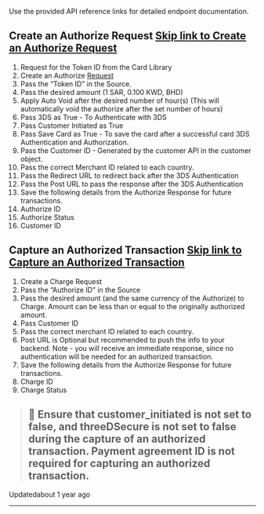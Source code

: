 Use the provided API reference links for detailed endpoint documentation.

## Create an Authorize Request   [Skip link to Create an Authorize Request](https://developers.tap.company/docs/authorize-and-capture\#create-an-authorize-request)

1. Request for the Token ID from the Card Library
2. Create an Authorize [Request](https://developers.tap.company/docs/create-an-authorize)
01. Pass the “Token ID” in the Source.
02. Pass the desired amount (1 SAR, 0.100 KWD, BHD)
03. Apply Auto Void after the desired number of hour(s) (This will automatically void the authorize after the set number of hours)
04. Pass 3DS as True - To Authenticate with 3DS
05. Pass Customer Initiated as True
06. Pass Save Card as True - To save the card after a successful card 3DS Authentication and Authorization.
07. Pass the Customer ID - Generated by the customer API in the customer object.
08. Pass the correct Merchant ID related to each country.
09. Pass the Redirect URL to redirect back after the 3DS Authentication
10. Pass the Post URL to pass the response after the 3DS Authentication
3. Save the following details from the Authorize Response for future transactions.
1. Authorize ID
2. Authorize Status
3. Customer ID

## Capture an Authorized Transaction   [Skip link to Capture an Authorized Transaction](https://developers.tap.company/docs/authorize-and-capture\#capture-an-authorized-transaction)

1. Create a Charge Request
1. Pass the “Authorize ID” in the Source
2. Pass the desired amount (and the same currency of the Authorize) to Charge. Amount can be less than or equal to the originally authorized amount.
3. Pass Customer ID
4. Pass the correct merchant ID related to each country.
5. Post URL is Optional but recommended to push the info to your backend. Note - you will receive an immediate response, since no authentication will be needed for an authorized transaction.
2. Save the following details from the Authorize Response for future transactions.
1. Charge ID
2. Charge Status

> ## 🚧  Ensure that customer\_initiated is not set to false, and threeDSecure is not set to false during the capture of an authorized transaction. Payment agreement ID is not required for capturing an authorized transaction.

Updatedabout 1 year ago

* * *